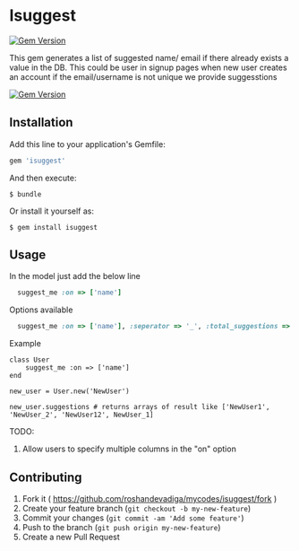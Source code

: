 # Isuggest

[![Gem Version](https://badge.fury.io/rb/isuggest.svg)](http://badge.fury.io/rb/isuggest)

This gem generates a list of suggested name/ email if there already exists a value in the DB. This 
could be user in signup pages when new user creates an account if the email/username is not unique we provide suggesstions

[![Gem Version](https://badge.fury.io/rb/isuggest.svg)](http://badge.fury.io/rb/isuggest)

## Installation

Add this line to your application's Gemfile:

```ruby
gem 'isuggest'
```

And then execute:

    $ bundle

Or install it yourself as:

    $ gem install isuggest

## Usage

In the model just add the below line 
```ruby
  suggest_me :on => ['name']
```

Options available
 ```ruby
   suggest_me :on => ['name'], :seperator => '_', :total_suggestions => 5
```




Example
```
class User
    suggest_me :on => ['name']
end

new_user = User.new('NewUser')

new_user.suggestions # returns arrays of result like ['NewUser1', 'NewUser_2', 'NewUser12', NewUser_1]
```

TODO: 
1. Allow users to specify multiple columns in the "on" option

## Contributing

1. Fork it ( https://github.com/roshandevadiga/mycodes/isuggest/fork )
2. Create your feature branch (`git checkout -b my-new-feature`)
3. Commit your changes (`git commit -am 'Add some feature'`)
4. Push to the branch (`git push origin my-new-feature`)
5. Create a new Pull Request